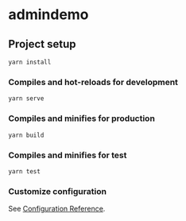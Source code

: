# admindemo

## Project setup
```
yarn install
```

### Compiles and hot-reloads for development
```
yarn serve
```

### Compiles and minifies for production
```
yarn build
```

### Compiles and minifies for test
```
yarn test
```

### Customize configuration
See [Configuration Reference](https://cli.vuejs.org/config/).
